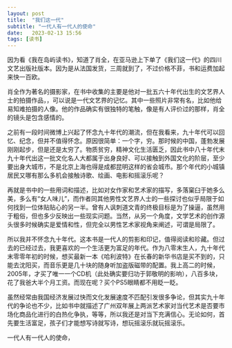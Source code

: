 ```yaml
---
layout: post
title:  "我们这一代" 
subtitle: "一代人有一代人的使命"
date:   2023-02-13 15:56
tags: [读书]
---
```


因为看《我在岛屿读书》，知道了肖全，在亚马逊上下单了《我们这一代》的四川文艺出版社版本。因为是从法国发货，三周就到了，不过价格不菲，书和运费加起来快一百欧。

肖全作为著名的摄影家，在书中收集的主要是他对一批五六十年代出生的文艺界人士的拍摄作品，，可以说是一代文艺界的记忆。其中一些照片非常有名，比如他给易知难拍摄的人像。他的作品确实有很独特的笔触，像是有人评价过的那样，肖全的镜头是包含感情的。

之前有一段时间微博上兴起了怀念九十年代的潮流，但在我看来，九十年代可以回忆、纪念，但并不值得怀念。原因很简单：一个字，穷。那时候的中国，蓬勃发展刚刚起步，但是还是太穷了。物质贫穷，精神文化生活匮乏，因此书中八十年代末九十年代出这一批文化名人大都属于出身良好、可以接触到外国文化的阶层，至少要出身大城市，不是北京上海也得是成都昆明这样的省会城市。那个年代的小城镇居民又哪有那么多机会接触诗歌、绘画、电影和摇滚乐呢？

再就是书中的一些用词和描述，比如对女作家和艺术家的描写，多落窠臼于她多么美，多么有“女人味儿”，而作者同其他男性文艺界人士的一些探讨也似乎局限于如何找到一位体贴贴心的另一半。曾有人讽刺道文青的终极目标是为了操逼，虽然用于粗俗，但也多少反映出一些现实问题。当然，从另一个角度，文学艺术的创作源头很多时候确实是爱情和性，但完全以男性艺术家视角来阐述，可谓是局限了。

所以我并不怀念九十年代。这本书是一代人的剪影和印记，值得阅读和珍藏。但过去的已经过去，我更喜欢的一个生活更为富足的年代。作为八零末生人，九十年代末零零年初的时候，想买最新一本《哈利波特》在长春的新华书店是买不到的，只能去沈阳买，而音乐更是几十块的随身听加盗版磁带的配置。我上高二的时候，2005年，才买了唯一一个CD机（此处确实要归功于郭敬明的影响），八百多块，花了我爸大半个月工资。而现在呢？买个PS5眼睛都不用眨一眨。

虽然经常由我国经济发展过快而文化发展速度不匹配引发很多争论，但其实九十年代的争论也不少，比如书中就描述了广州双年展上两派艺术家对当代艺术是否要市场化商品化进行的白热化争执，等等，所以我还是对当下充满信心。无论如何，首先要生活富足，孩子们才能想写诗就写诗，想玩摇滚乐就玩摇滚乐。

一代人有一代人的使命，
